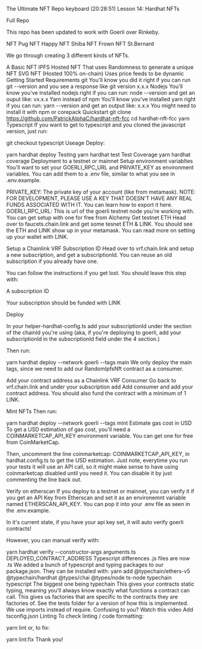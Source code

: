 The Ultimate NFT Repo
keyboard (20:28:51) Lesson 14: Hardhat NFTs

Full Repo

This repo has been updated to work with Goerli over Rinkeby.


NFT Pug NFT Happy NFT Shiba NFT Frown NFT St.Bernard


We go through creating 3 different kinds of NFTs.

A Basic NFT
IPFS Hosted NFT
That uses Randomness to generate a unique NFT
SVG NFT (Hosted 100% on-chain)
Uses price feeds to be dynamic
Getting Started
Requirements
git
You'll know you did it right if you can run git --version and you see a response like git version x.x.x
Nodejs
You'll know you've installed nodejs right if you can run:
node --version and get an ouput like: vx.x.x
Yarn instead of npm
You'll know you've installed yarn right if you can run:
yarn --version and get an output like: x.x.x
You might need to install it with npm or corepack
Quickstart
git clone https://github.com/PatrickAlphaC/hardhat-nft-fcc
cd hardhat-nft-fcc
yarn
Typescript
If you want to get to typescript and you cloned the javascript version, just run:

git checkout typescript
Useage
Deploy:

yarn hardhat deploy
Testing
yarn hardhat test
Test Coverage
yarn hardhat coverage
Deployment to a testnet or mainnet
Setup environment variabltes
You'll want to set your GOERLI_RPC_URL and PRIVATE_KEY as environment variables. You can add them to a .env file, similar to what you see in .env.example.

PRIVATE_KEY: The private key of your account (like from metamask). NOTE: FOR DEVELOPMENT, PLEASE USE A KEY THAT DOESN'T HAVE ANY REAL FUNDS ASSOCIATED WITH IT.
You can learn how to export it here.
GOERLI_RPC_URL: This is url of the goerli testnet node you're working with. You can get setup with one for free from Alchemy
Get testnet ETH
Head over to faucets.chain.link and get some tesnet ETH & LINK. You should see the ETH and LINK show up in your metamask. You can read more on setting up your wallet with LINK.

Setup a Chainlink VRF Subscription ID
Head over to vrf.chain.link and setup a new subscription, and get a subscriptionId. You can reuse an old subscription if you already have one.

You can follow the instructions if you get lost. You should leave this step with:

A subscription ID

Your subscription should be funded with LINK

Deploy

In your helper-hardhat-config.ts add your subscriptionId under the section of the chainId you're using (aka, if you're deploying to goerli, add your subscriptionId in the subscriptionId field under the 4 section.)

Then run:

yarn hardhat deploy --network goerli --tags main
We only deploy the main tags, since we need to add our RandomIpfsNft contract as a consumer.

Add your contract address as a Chainlink VRF Consumer
Go back to vrf.chain.link and under your subscription add Add consumer and add your contract address. You should also fund the contract with a minimum of 1 LINK.

Mint NFTs
Then run:

yarn hardhat deploy --network goerli --tags mint
Estimate gas cost in USD
To get a USD estimation of gas cost, you'll need a COINMARKETCAP_API_KEY environment variable. You can get one for free from CoinMarketCap.

Then, uncomment the line coinmarketcap: COINMARKETCAP_API_KEY, in hardhat.config.ts to get the USD estimation. Just note, everytime you run your tests it will use an API call, so it might make sense to have using coinmarketcap disabled until you need it. You can disable it by just commenting the line back out.

Verify on etherscan
If you deploy to a testnet or mainnet, you can verify it if you get an API Key from Etherscan and set it as an environemnt variable named ETHERSCAN_API_KEY. You can pop it into your .env file as seen in the .env.example.

In it's current state, if you have your api key set, it will auto verify goerli contracts!

However, you can manual verify with:

yarn hardhat verify --constructor-args arguments.ts DEPLOYED_CONTRACT_ADDRESS
Typescript differences
.js files are now .ts
We added a bunch of typescript and typing packages to our package.json. They can be installed with:
yarn add @typechain/ethers-v5 @typechain/hardhat @types/chai @types/node ts-node typechain typescript
The biggest one being typechain
This gives your contracts static typing, meaning you'll always know exactly what functions a contract can call.
This gives us factories that are specific to the contracts they are factories of. See the tests folder for a version of how this is implemented.
We use imports instead of require. Confusing to you? Watch this video
Add tsconfig.json
Linting
To check linting / code formatting:

yarn lint
or, to fix:

yarn lint:fix
Thank you!

